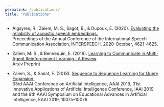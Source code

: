 ```yaml
---
permalink: /publications/
title: "Publications"
---
```


* Algayres, R., Zaiem, M. S., Sagot, B., & Dupoux, E. (2020).  [Evaluating the reliability of acoustic speech embeddings.](http://arxiv.org/abs/2007.13542)  <br />
 Proceedings of the Annual Conference of the International Speech Communication Association, INTERSPEECH, 2020-October, 4621–4625. 
 

* Zaïem, M. S., & Bennequin, E. (2019). [Learning to Communicate in Multi-Agent Reinforcement Learning : A Review](http://arxiv.org/abs/1911.05438)  <br />
Arxiv Preprint


* Zaiem, S., & Sadat, F. (2018). [Sequence to Sequence Learning for Query Expansion.](http://arxiv.org/abs/1812.10119) <br/> 33rd AAAI Conference on Artificial Intelligence, AAAI 2019, 31st Innovative Applications of Artificial Intelligence Conference, IAAI 2019 and the 9th AAAI Symposium on Educational Advances in Artificial Intelligence, EAAI 2019, 10075–10076. 
